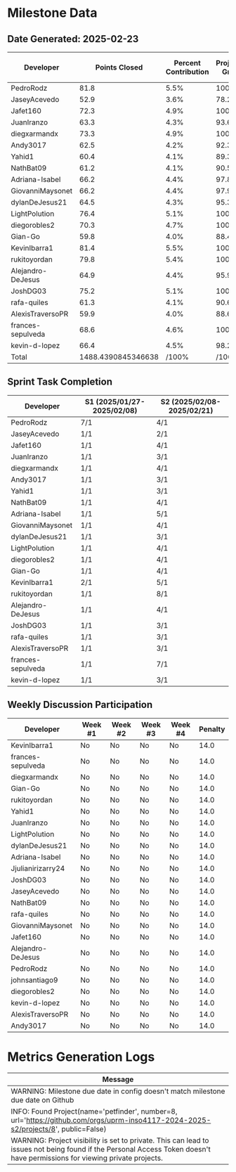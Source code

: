 # Milestone Data

## Date Generated: 2025-02-23
| Developer | Points Closed | Percent Contribution | Projected Grade | Lecture Topic Tasks |
| --------- | ------------- | -------------------- | --------------- | ------------------- |
| PedroRodz | 81.8 | 5.5% | 100.0% | 0 |
| JaseyAcevedo | 52.9 | 3.6% | 78.2% | 0 |
| Jafet160 | 72.3 | 4.9% | 100.0% | 0 |
| JuanIranzo | 63.3 | 4.3% | 93.6% | 0 |
| diegxarmandx | 73.3 | 4.9% | 100.0% | 0 |
| Andy3017 | 62.5 | 4.2% | 92.3% | 0 |
| Yahid1 | 60.4 | 4.1% | 89.3% | 0 |
| NathBat09 | 61.2 | 4.1% | 90.5% | 0 |
| Adriana-Isabel | 66.2 | 4.4% | 97.8% | 0 |
| GiovanniMaysonet | 66.2 | 4.4% | 97.9% | 0 |
| dylanDeJesus21 | 64.5 | 4.3% | 95.3% | 0 |
| LightPolution | 76.4 | 5.1% | 100.0% | 0 |
| diegorobles2 | 70.3 | 4.7% | 100.0% | 0 |
| Gian-Go | 59.8 | 4.0% | 88.4% | 0 |
| KevinIbarra1 | 81.4 | 5.5% | 100.0% | 0 |
| rukitoyordan | 79.8 | 5.4% | 100.0% | 0 |
| Alejandro-DeJesus | 64.9 | 4.4% | 95.9% | 0 |
| JoshDG03 | 75.2 | 5.1% | 100.0% | 0 |
| rafa-quiles | 61.3 | 4.1% | 90.6% | 0 |
| AlexisTraversoPR | 59.9 | 4.0% | 88.6% | 0 |
| frances-sepulveda | 68.6 | 4.6% | 100.0% | 0 |
| kevin-d-lopez | 66.4 | 4.5% | 98.2% | 0 |
| Total | 1488.4390845346638 | /100% | /100% | 0 |


## Sprint Task Completion

| Developer | S1 (2025/01/27-2025/02/08) | S2 (2025/02/08-2025/02/21) |
|---|---|---|
| PedroRodz | 7/1 | 4/1 |
| JaseyAcevedo | 1/1 | 2/1 |
| Jafet160 | 1/1 | 4/1 |
| JuanIranzo | 1/1 | 3/1 |
| diegxarmandx | 1/1 | 4/1 |
| Andy3017 | 1/1 | 3/1 |
| Yahid1 | 1/1 | 3/1 |
| NathBat09 | 1/1 | 4/1 |
| Adriana-Isabel | 1/1 | 5/1 |
| GiovanniMaysonet | 1/1 | 4/1 |
| dylanDeJesus21 | 1/1 | 3/1 |
| LightPolution | 1/1 | 4/1 |
| diegorobles2 | 1/1 | 4/1 |
| Gian-Go | 1/1 | 4/1 |
| KevinIbarra1 | 2/1 | 5/1 |
| rukitoyordan | 1/1 | 8/1 |
| Alejandro-DeJesus | 1/1 | 4/1 |
| JoshDG03 | 1/1 | 3/1 |
| rafa-quiles | 1/1 | 3/1 |
| AlexisTraversoPR | 1/1 | 3/1 |
| frances-sepulveda | 1/1 | 7/1 |
| kevin-d-lopez | 1/1 | 3/1 |

## Weekly Discussion Participation

| Developer | Week #1 | Week #2 | Week #3 | Week #4 | Penalty |
|---|---|---|---|---|---|
| KevinIbarra1 | No | No | No | No | 14.0 |
| frances-sepulveda | No | No | No | No | 14.0 |
| diegxarmandx | No | No | No | No | 14.0 |
| Gian-Go | No | No | No | No | 14.0 |
| rukitoyordan | No | No | No | No | 14.0 |
| Yahid1 | No | No | No | No | 14.0 |
| JuanIranzo | No | No | No | No | 14.0 |
| LightPolution | No | No | No | No | 14.0 |
| dylanDeJesus21 | No | No | No | No | 14.0 |
| Adriana-Isabel | No | No | No | No | 14.0 |
| Jjulianirizarry24 | No | No | No | No | 14.0 |
| JoshDG03 | No | No | No | No | 14.0 |
| JaseyAcevedo | No | No | No | No | 14.0 |
| NathBat09 | No | No | No | No | 14.0 |
| rafa-quiles | No | No | No | No | 14.0 |
| GiovanniMaysonet | No | No | No | No | 14.0 |
| Jafet160 | No | No | No | No | 14.0 |
| Alejandro-DeJesus | No | No | No | No | 14.0 |
| PedroRodz | No | No | No | No | 14.0 |
| johnsantiago9 | No | No | No | No | 14.0 |
| diegorobles2 | No | No | No | No | 14.0 |
| kevin-d-lopez | No | No | No | No | 14.0 |
| AlexisTraversoPR | No | No | No | No | 14.0 |
| Andy3017 | No | No | No | No | 14.0 |
# Metrics Generation Logs

| Message |
| ------- |
| WARNING: Milestone due date in config doesn't match milestone due date on Github |
| INFO: Found Project(name='petfinder', number=8, url='https://github.com/orgs/uprm-inso4117-2024-2025-s2/projects/8', public=False) |
| WARNING: Project visibility is set to private. This can lead to issues not being found if the Personal Access Token doesn't have permissions for viewing private projects. |
